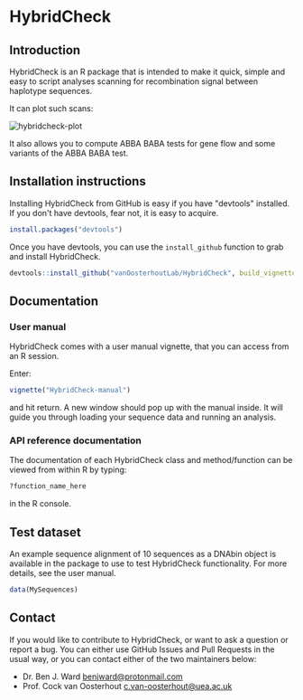 # HybridCheck

## Introduction

HybridCheck is an R package that is intended to make it quick, simple
and easy to script analyses scanning for recombination signal between haplotype
sequences.

It can plot such scans:

![hybridcheck-plot](exampleplot.jpeg)

It also allows you to compute ABBA BABA tests for gene flow and some variants of
the ABBA BABA test.

## Installation instructions

Installing HybridCheck from GitHub is easy if you have "devtools" installed.
If you don't have devtools, fear not, it is easy to acquire.

```R
install.packages("devtools")
```

Once you have devtools, you can use the `install_github` function to grab and
install HybridCheck.

```R
devtools::install_github("vanOosterhoutLab/HybridCheck", build_vignettes = TRUE)
```

## Documentation

### User manual

HybridCheck comes with a user manual vignette, that you can access from an R session.

Enter:

```R
vignette("HybridCheck-manual")
```

and hit return. A new window should pop up with the manual inside.
It will guide you through loading your sequence data and running an analysis.

### API reference documentation

The documentation of each HybridCheck class and method/function can be viewed from within R by typing:

```R
?function_name_here
```

in the R console.

## Test dataset

An example sequence alignment of 10 sequences as a DNAbin object is available in the package to use to test HybridCheck functionality. For more details, see the user manual.

```R
data(MySequences)
```

## Contact

If you would like to contribute to HybridCheck, or want to ask a question or report a bug.
You can either use GitHub Issues and Pull Requests in the usual way, or you can contact either
of the two maintainers below:

- Dr. Ben J. Ward <benjward@protonmail.com> 
- Prof. Cock van Oosterhout <c.van-oosterhout@uea.ac.uk>

